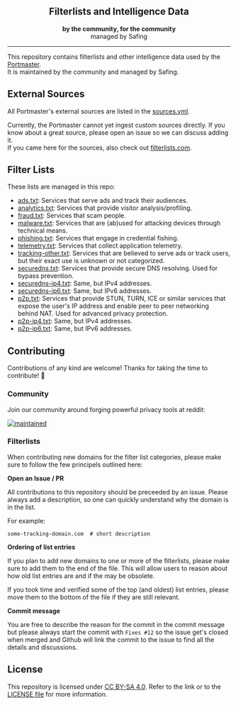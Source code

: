 <div align="center">
    <h2>Filterlists and Intelligence Data</h2>
    <p align="center">
        <strong>by the community, for the community</strong><br />
        managed by Safing
    </p>
</div>

<hr>

This repository contains filterlists and other intelligence data used by the [Portmaster](https://github.com/safing/portmaster).  
It is maintained by the community and managed by Safing.

## External Sources

All Portmaster's external sources are listed in the [sources.yml](./lists/sources.yml).

Currently, the Portmaster cannot yet ingest custom sources directly. If you know about a great source, please open an issue so we can discuss adding it.  
If you came here for the sources, also check out [filterlists.com](https://filterlists.com).

## Filter Lists

These lists are managed in this repo:

- [ads.txt](./lists/ads.txt): Services that serve ads and track their audiences.
- [analytics.txt](./lists/analytics.txt): Services that provide visitor analysis/profiling.
- [fraud.txt](./lists/fraud.txt): Services that scam people.
- [malware.txt](./lists/malware.txt): Services that are (ab)used for attacking devices through technical means.
- [phishing.txt](./lists/phishing.txt): Services that engage in credential fishing.
- [telemetry.txt](./lists/telemetry.txt): Services that collect application telemetry.
- [tracking-other.txt](./lists/tracking-other.txt): Services that are believed to serve ads or track users, but their exact use is unknown or not categorized.
- [securedns.txt](./lists/securedns.txt): Services that provide secure DNS resolving. Used for bypass prevention.
- [securedns-ip4.txt](./lists/securedns-ip4.txt): Same, but IPv4 addresses.
- [securedns-ip6.txt](./lists/securedns-ip6.txt): Same, but IPv6 addresses.
- [p2p.txt](./lists/p2p.txt): Services that provide STUN, TURN, ICE or similar services that expose the user's IP address and enable peer to peer networking behind NAT. Used for advanced privacy protection.
- [p2p-ip4.txt](./lists/p2p-ip4.txt): Same, but IPv4 addresses.
- [p2p-ip6.txt](./lists/p2p-ip6.txt): Same, but IPv6 addresses.

## Contributing

Contributions of any kind are welcome! Thanks for taking the time to contribute! :tada:

### Community

Join our community around forging powerful privacy tools at reddit:

[![maintained](https://img.shields.io/reddit/subreddit-subscribers/safing?style=flat-square&color=blue)](https://www.reddit.com/r/safing)


### Filterlists

When contributing new domains for the filter list categories, please make sure to follow the few principels outlined here:

**Open an Issue / PR**

All contributions to this repository should be preceeded by an issue. Please always add a description, so one can quickly understand why the domain is in the list.

For example:
```
some-tracking-domain.com  # short description
```

**Ordering of list entries**

If you plan to add new domains to one or more of the filterlists, please make sure to add them to the end of the file. This will allow users to reason about how old list entries are and if the may be obsolete.

If you took time and verified some of the top (and oldest) list entries, please move them to the bottom of the file if they are still relevant.

**Commit message**

You are free to describe the reason for the commit in the commit message but please always start the commit with `Fixes #12` so the issue get's closed when merged and Github will link the commit to the issue to find all the details and discussions.

## License

This repository is licensed under [CC BY-SA 4.0](https://creativecommons.org/licenses/by-sa/4.0/). Refer to the link or to the [LICENSE file](.LICENSE) for more information.
